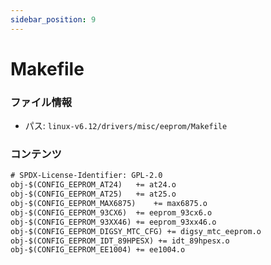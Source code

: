 ```yaml
---
sidebar_position: 9
---
```

# Makefile

### ファイル情報

- パス: `linux-v6.12/drivers/misc/eeprom/Makefile`

### コンテンツ

```txt
# SPDX-License-Identifier: GPL-2.0
obj-$(CONFIG_EEPROM_AT24)	+= at24.o
obj-$(CONFIG_EEPROM_AT25)	+= at25.o
obj-$(CONFIG_EEPROM_MAX6875)	+= max6875.o
obj-$(CONFIG_EEPROM_93CX6)	+= eeprom_93cx6.o
obj-$(CONFIG_EEPROM_93XX46)	+= eeprom_93xx46.o
obj-$(CONFIG_EEPROM_DIGSY_MTC_CFG) += digsy_mtc_eeprom.o
obj-$(CONFIG_EEPROM_IDT_89HPESX) += idt_89hpesx.o
obj-$(CONFIG_EEPROM_EE1004)	+= ee1004.o

```
